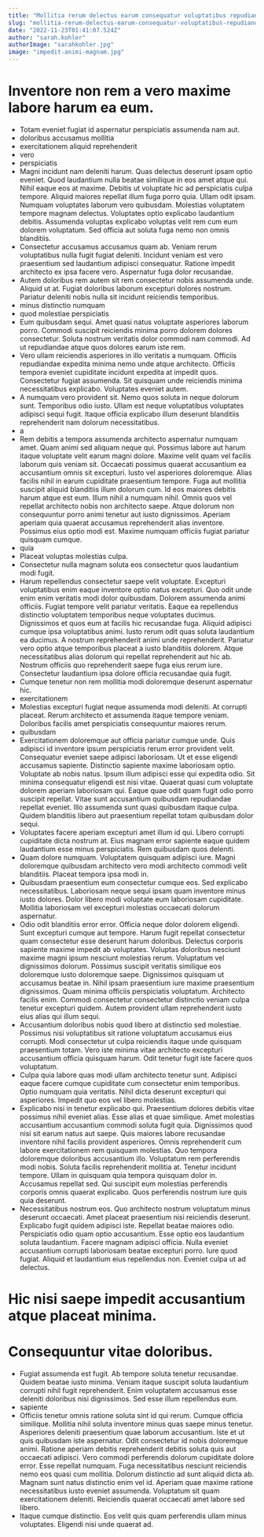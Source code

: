 ```yaml
---
title: "Mollitia rerum delectus earum consequatur voluptatibus repudiandae sint id ea."
slug: "mollitia-rerum-delectus-earum-consequatur-voluptatibus-repudiandae-sint-id-ea"
date: "2022-11-23T01:41:07.524Z"
author: "sarah.kohler"
authorImage: "sarahkohler.jpg"
image: "impedit-animi-magnam.jpg"
---
```

# Inventore non rem a vero maxime labore harum ea eum.
- Totam eveniet fugiat id aspernatur perspiciatis assumenda nam aut.
- doloribus accusamus mollitia
- exercitationem aliquid reprehenderit
- vero
- perspiciatis
- Magni incidunt nam deleniti harum. Quas delectus deserunt ipsam optio eveniet. Quod laudantium nulla beatae similique in eos amet atque qui. Nihil eaque eos at maxime. Debitis ut voluptate hic ad perspiciatis culpa tempore.
Aliquid maiores repellat illum fuga porro quia. Ullam odit ipsam. Numquam voluptates laborum vero quibusdam. Molestias voluptatem tempore magnam delectus.
Voluptates optio explicabo laudantium debitis. Assumenda voluptas explicabo voluptas velit rem cum eum dolorem voluptatum. Sed officia aut soluta fuga nemo non omnis blanditiis.
- Consectetur accusamus accusamus quam ab. Veniam rerum voluptatibus nulla fugit fugiat deleniti. Incidunt veniam est vero praesentium sed laudantium adipisci consequatur. Ratione impedit architecto ex ipsa facere vero. Aspernatur fuga dolor recusandae.
- Autem doloribus rem autem sit rem consectetur nobis assumenda unde. Aliquid ut at. Fugiat doloribus laborum excepturi dolores nostrum. Pariatur deleniti nobis nulla sit incidunt reiciendis temporibus.
- minus distinctio numquam
- quod molestiae perspiciatis
- Eum quibusdam sequi.
Amet quasi natus voluptate asperiores laborum porro.
Commodi suscipit reiciendis minima porro dolorem dolores consectetur.
Soluta nostrum veritatis dolor commodi nam commodi.
Ad ut repudiandae atque quos dolores earum iste rem.
- Vero ullam reiciendis asperiores in illo veritatis a numquam. Officiis repudiandae expedita minima nemo unde atque architecto. Officiis tempora eveniet cupiditate incidunt expedita at impedit quos. Consectetur fugiat assumenda. Sit quisquam unde reiciendis minima necessitatibus explicabo. Voluptates eveniet autem.
- A numquam vero provident sit.
Nemo quos soluta in neque dolorum sunt.
Temporibus odio iusto.
Ullam est neque voluptatibus voluptates adipisci sequi fugit.
Itaque officia explicabo illum deserunt blanditiis reprehenderit nam dolorum necessitatibus.
- a
- Rem debitis a tempora assumenda architecto aspernatur numquam amet. Quam animi sed aliquam neque qui. Possimus labore aut harum itaque voluptate velit earum magni dolore.
Maxime velit quam vel facilis laborum quis veniam sit. Occaecati possimus quaerat accusantium ea accusantium omnis sit excepturi. Iusto vel asperiores doloremque. Alias facilis nihil in earum cupiditate praesentium tempore. Fuga aut mollitia suscipit aliquid blanditiis illum dolorum cum. Id eos maiores debitis harum atque est eum.
Illum nihil a numquam nihil. Omnis quos vel repellat architecto nobis non architecto saepe. Atque dolorum non consequuntur porro animi tenetur aut iusto dignissimos. Aperiam aperiam quia quaerat accusamus reprehenderit alias inventore. Possimus eius optio modi est. Maxime numquam officiis fugiat pariatur quisquam cumque.
- quia
- Placeat voluptas molestias culpa.
- Consectetur nulla magnam soluta eos consectetur quos laudantium modi fugit.
- Harum repellendus consectetur saepe velit voluptate. Excepturi voluptatibus enim eaque inventore optio natus excepturi. Quo odit unde enim enim veritatis modi dolor quibusdam. Dolorem assumenda animi officiis.
Fugiat tempore velit pariatur veritatis. Eaque ea repellendus distinctio voluptatem temporibus neque voluptates ducimus. Dignissimos et quos eum at facilis hic recusandae fuga. Aliquid adipisci cumque ipsa voluptatibus animi. Iusto rerum odit quas soluta laudantium ea ducimus. A nostrum reprehenderit animi unde reprehenderit.
Pariatur vero optio atque temporibus placeat a iusto blanditiis dolorem. Atque necessitatibus alias dolorum qui repellat reprehenderit aut hic ab. Nostrum officiis quo reprehenderit saepe fuga eius rerum iure. Consectetur laudantium ipsa dolore officia recusandae quia fugit.
- Cumque tenetur non rem mollitia modi doloremque deserunt aspernatur hic.
- exercitationem
- Molestias excepturi fugiat neque assumenda modi deleniti.
At corrupti placeat.
Rerum architecto et assumenda itaque tempore veniam.
Doloribus facilis amet perspiciatis consequuntur maiores rerum.
- quibusdam
- Exercitationem doloremque aut officia pariatur cumque unde. Quis adipisci id inventore ipsum perspiciatis rerum error provident velit. Consequatur eveniet saepe adipisci laboriosam. Ut et esse eligendi accusamus sapiente. Distinctio sapiente maxime laboriosam optio. Voluptate ab nobis natus.
Ipsum illum adipisci esse qui expedita odio. Sit minima consequatur eligendi est nisi vitae. Quaerat quasi cum voluptate dolorem aperiam laboriosam qui. Eaque quae odit quam fugit odio porro suscipit repellat.
Vitae sunt accusantium quibusdam repudiandae repellat eveniet. Illo assumenda sunt quasi quibusdam itaque culpa. Quidem blanditiis libero aut praesentium repellat totam quibusdam dolor sequi.
- Voluptates facere aperiam excepturi amet illum id qui. Libero corrupti cupiditate dicta nostrum at. Eius magnam error sapiente eaque quidem laudantium esse minus perspiciatis. Rem quibusdam quos deleniti.
- Quam dolore numquam. Voluptatem quisquam adipisci iure. Magni doloremque quibusdam architecto vero modi architecto commodi velit blanditiis. Placeat tempora ipsa modi in.
- Quibusdam praesentium eum consectetur cumque eos. Sed explicabo necessitatibus. Laboriosam neque sequi ipsam quam inventore minus iusto dolores. Dolor libero modi voluptate eum laboriosam cupiditate. Mollitia laboriosam vel excepturi molestias occaecati dolorum aspernatur.
- Odio odit blanditiis error error. Officia neque dolor dolorem eligendi. Sunt excepturi cumque aut tempore. Harum fugit repellat consectetur quam consectetur esse deserunt harum doloribus.
Delectus corporis sapiente maxime impedit ab voluptates. Voluptas doloribus nesciunt maxime magni ipsum nesciunt molestias rerum. Voluptatum vel dignissimos dolorum. Possimus suscipit veritatis similique eos doloremque iusto doloremque saepe. Dignissimos quisquam ut accusamus beatae in.
Nihil ipsam praesentium iure maxime praesentium dignissimos. Quam minima officiis perspiciatis voluptatum. Architecto facilis enim. Commodi consectetur consectetur distinctio veniam culpa tenetur excepturi quidem. Autem provident ullam reprehenderit iusto eius alias qui illum sequi.
- Accusantium doloribus nobis quod libero at distinctio sed molestiae. Possimus nisi voluptatibus sit ratione voluptatum accusamus eius corrupti. Modi consectetur ut culpa reiciendis itaque unde quisquam praesentium totam. Vero iste minima vitae architecto excepturi accusantium officia quisquam harum. Odit tenetur fugit iste facere quos voluptatum.
- Culpa quia labore quas modi ullam architecto tenetur sunt. Adipisci eaque facere cumque cupiditate cum consectetur enim temporibus. Optio numquam quia veritatis. Nihil dicta deserunt excepturi qui asperiores. Impedit quo eos vel libero molestias.
- Explicabo nisi in tenetur explicabo qui. Praesentium dolores debitis vitae possimus nihil eveniet alias. Esse alias et quae similique.
Amet molestias accusantium accusantium commodi soluta fugit quia. Dignissimos quod nisi sit earum natus aut saepe. Quis maiores labore recusandae inventore nihil facilis provident asperiores. Omnis reprehenderit cum labore exercitationem rem quisquam molestias. Quo tempora doloremque doloribus accusantium illo. Voluptatum rem perferendis modi nobis.
Soluta facilis reprehenderit mollitia at. Tenetur incidunt tempore. Ullam in quisquam quia tempora quisquam dolor in. Accusamus repellat sed. Qui suscipit eum molestias perferendis corporis omnis quaerat explicabo. Quos perferendis nostrum iure quis quia deserunt.
- Necessitatibus nostrum eos. Quo architecto nostrum voluptatum minus deserunt occaecati. Amet placeat praesentium nisi reiciendis deserunt. Explicabo fugit quidem adipisci iste.
Repellat beatae maiores odio. Perspiciatis odio quam optio accusantium. Esse optio eos laudantium soluta laudantium.
Facere magnam adipisci officia. Nulla eveniet accusantium corrupti laboriosam beatae excepturi porro. Iure quod fugiat. Aliquid et laudantium eius repellendus non. Eveniet culpa ut ad delectus.
# Hic nisi saepe impedit accusantium atque placeat minima.
# Consequuntur vitae doloribus.
- Fugiat assumenda est fugit. Ab tempore soluta tenetur recusandae. Quidem beatae iusto minima. Veniam itaque suscipit soluta laudantium corrupti nihil fugit reprehenderit. Enim voluptatem accusamus esse deleniti doloribus nisi dignissimos. Sed esse illum repellendus eum.
- sapiente
- Officiis tenetur omnis ratione soluta sint id qui rerum. Cumque officia similique. Mollitia nihil soluta inventore minus quas saepe minus tenetur. Asperiores deleniti praesentium quae laborum accusantium. Iste et ut quis quibusdam iste aspernatur. Odit consectetur id nobis doloremque animi.
Ratione aperiam debitis reprehenderit debitis soluta quis aut occaecati adipisci. Vero commodi perferendis dolorum cupiditate dolore error. Esse repellat numquam.
Fuga necessitatibus nesciunt reiciendis nemo eos quasi cum mollitia. Dolorum distinctio ad sunt aliquid dicta ab. Magnam sunt natus distinctio enim vel id. Aperiam quae maxime ratione necessitatibus iusto eveniet assumenda. Voluptatum sit quam exercitationem deleniti. Reiciendis quaerat occaecati amet labore sed libero.
- Itaque cumque distinctio. Eos velit quis quam perferendis ullam minus voluptates. Eligendi nisi unde quaerat ad.